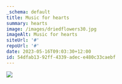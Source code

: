 ```yaml
---
_schema: default
title: Music for hearts
summary: hearts
image: /images/driedflowers30.jpg
imageAlt: Music for hearts
siteUrl: '#'
repoUrl: '#'
date: 2023-05-16T09:03:30+12:00
id: 54dfab13-92ff-4339-adec-e480c33caebf
---
```

![](/cld-sample-4.jpg)